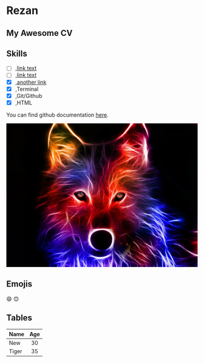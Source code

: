 # Rezan

## My Awesome CV

<h2>Skills</h2>

- [ ] ,[link text](http://www.google.com)
- [ ] ,[link text](http://www.google.com)
- [x] ,[another link](http://www.google.com)
- [x] ,Terminal
- [x] ,Git/Github
- [x] ,HTML

You can find github documentation [here](https://help.github.com/en).

![your image](images/wolf.jpg)

## Emojis

:smile:
:blush:

## Tables

| Name | Age   |
|-----| :---: |
| New  |  30   |
| Tiger  |  35   |
